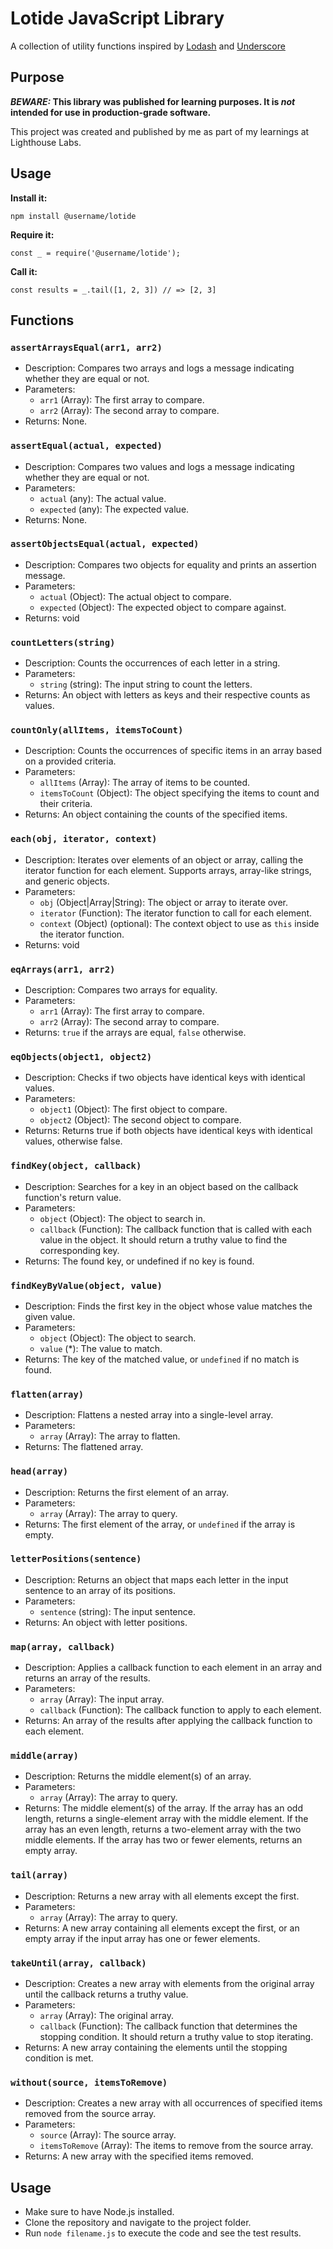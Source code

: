 # Lotide JavaScript Library

A collection of utility functions inspired by [Lodash](https://github.com/lodash/lodash) and [Underscore](https://github.com/jashkenas/underscore)

## Purpose

**_BEWARE:_ This library was published for learning purposes. It is _not_ intended for use in production-grade software.**

This project was created and published by me as part of my learnings at Lighthouse Labs. 

## Usage

**Install it:**

`npm install @username/lotide`

**Require it:**

`const _ = require('@username/lotide');`

**Call it:**

`const results = _.tail([1, 2, 3]) // => [2, 3]`

## Functions

### `assertArraysEqual(arr1, arr2)`

- Description: Compares two arrays and logs a message indicating whether they are equal or not.
- Parameters:
  - `arr1` (Array): The first array to compare.
  - `arr2` (Array): The second array to compare.
- Returns: None.

### `assertEqual(actual, expected)`

- Description: Compares two values and logs a message indicating whether they are equal or not.
- Parameters:
  - `actual` (any): The actual value.
  - `expected` (any): The expected value.
- Returns: None.

### `assertObjectsEqual(actual, expected)`

- Description: Compares two objects for equality and prints an assertion message.
- Parameters:
  - `actual` (Object): The actual object to compare.
  - `expected` (Object): The expected object to compare against.
- Returns: void

### `countLetters(string)`

- Description: Counts the occurrences of each letter in a string.
- Parameters:
  - `string` (string): The input string to count the letters.
- Returns: An object with letters as keys and their respective counts as values.

### `countOnly(allItems, itemsToCount)`

- Description: Counts the occurrences of specific items in an array based on a provided criteria.
- Parameters:
  - `allItems` (Array): The array of items to be counted.
  - `itemsToCount` (Object): The object specifying the items to count and their criteria.
- Returns: An object containing the counts of the specified items.

### `each(obj, iterator, context)`

- Description: Iterates over elements of an object or array, calling the iterator function for each element. Supports arrays, array-like strings, and generic objects.
- Parameters:
  - `obj` (Object|Array|String): The object or array to iterate over.
  - `iterator` (Function): The iterator function to call for each element.
  - `context` (Object) (optional): The context object to use as `this` inside the iterator function.
- Returns: void

### `eqArrays(arr1, arr2)`

- Description: Compares two arrays for equality.
- Parameters:
  - `arr1` (Array): The first array to compare.
  - `arr2` (Array): The second array to compare.
- Returns: `true` if the arrays are equal, `false` otherwise.

### `eqObjects(object1, object2)`

- Description: Checks if two objects have identical keys with identical values.
- Parameters:
  - `object1` (Object): The first object to compare.
  - `object2` (Object): The second object to compare.
- Returns: Returns true if both objects have identical keys with identical values, otherwise false.

### `findKey(object, callback)`

- Description: Searches for a key in an object based on the callback function's return value.
- Parameters:
  - `object` (Object): The object to search in.
  - `callback` (Function): The callback function that is called with each value in the object.
                           It should return a truthy value to find the corresponding key.
- Returns: The found key, or undefined if no key is found.

### `findKeyByValue(object, value)`

- Description: Finds the first key in the object whose value matches the given value.
- Parameters:
  - `object` (Object): The object to search.
  - `value` (*): The value to match.
- Returns: The key of the matched value, or `undefined` if no match is found.

### `flatten(array)`

- Description: Flattens a nested array into a single-level array.
- Parameters:
  - `array` (Array): The array to flatten.
- Returns: The flattened array.

### `head(array)`

- Description: Returns the first element of an array.
- Parameters:
  - `array` (Array): The array to query.
- Returns: The first element of the array, or `undefined` if the array is empty.

### `letterPositions(sentence)`

- Description: Returns an object that maps each letter in the input sentence to an array of its positions.
- Parameters:
  - `sentence` (string): The input sentence.
- Returns: An object with letter positions.

### `map(array, callback)`

- Description: Applies a callback function to each element in an array and returns an array of the results.
- Parameters:
  - `array` (Array): The input array.
  - `callback` (Function): The callback function to apply to each element.
- Returns: An array of the results after applying the callback function to each element.

### `middle(array)`

- Description: Returns the middle element(s) of an array.
- Parameters:
  - `array` (Array): The array to query.
- Returns: The middle element(s) of the array. If the array has an odd length, returns a single-element array with the middle element. If the array has an even length, returns a two-element array with the two middle elements. If the array has two or fewer elements, returns an empty array.

### `tail(array)`

- Description: Returns a new array with all elements except the first.
- Parameters:
  - `array` (Array): The array to query.
- Returns: A new array containing all elements except the first, or an empty array if the input array has one or fewer elements.

### `takeUntil(array, callback)`

- Description: Creates a new array with elements from the original array until the callback returns a truthy value.
- Parameters:
  - `array` (Array): The original array.
  - `callback` (Function): The callback function that determines the stopping condition.
                           It should return a truthy value to stop iterating.
- Returns: A new array containing the elements until the stopping condition is met.

### `without(source, itemsToRemove)`

- Description: Creates a new array with all occurrences of specified items removed from the source array.
- Parameters:
  - `source` (Array): The source array.
  - `itemsToRemove` (Array): The items to remove from the source array.
- Returns: A new array with the specified items removed.

## Usage

- Make sure to have Node.js installed.
- Clone the repository and navigate to the project folder.
- Run `node filename.js` to execute the code and see the test results.
